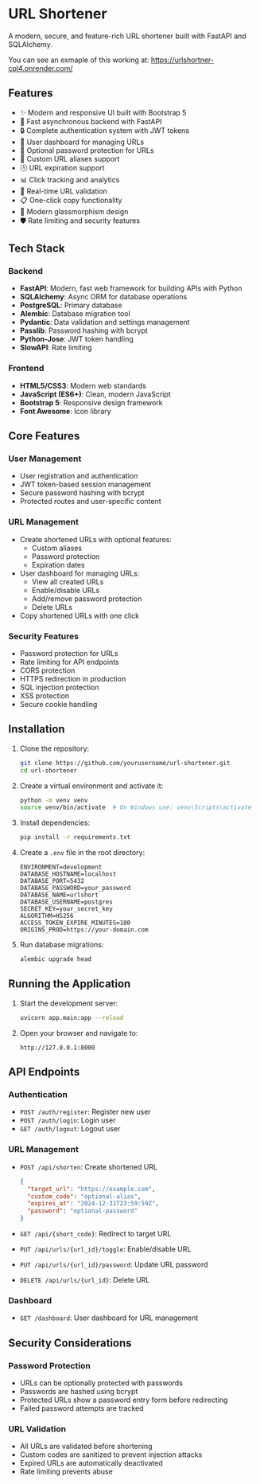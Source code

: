 # URL Shortener

A modern, secure, and feature-rich URL shortener built with FastAPI and SQLAlchemy.

You can see an exmaple of this working at: https://urlshortner-cpl4.onrender.com/

## Features

- ✨ Modern and responsive UI built with Bootstrap 5
- 🚀 Fast asynchronous backend with FastAPI
- 🔒 Complete authentication system with JWT tokens
- 👤 User dashboard for managing URLs
- 🔑 Optional password protection for URLs
- 📝 Custom URL aliases support
- 🕒 URL expiration support
- 📊 Click tracking and analytics
- 🔄 Real-time URL validation
- 📋 One-click copy functionality
- 🎨 Modern glassmorphism design
- 🛡️ Rate limiting and security features

## Tech Stack

### Backend
- **FastAPI**: Modern, fast web framework for building APIs with Python
- **SQLAlchemy**: Async ORM for database operations
- **PostgreSQL**: Primary database
- **Alembic**: Database migration tool
- **Pydantic**: Data validation and settings management
- **Passlib**: Password hashing with bcrypt
- **Python-Jose**: JWT token handling
- **SlowAPI**: Rate limiting

### Frontend
- **HTML5/CSS3**: Modern web standards
- **JavaScript (ES6+)**: Clean, modern JavaScript
- **Bootstrap 5**: Responsive design framework
- **Font Awesome**: Icon library

## Core Features

### User Management
- User registration and authentication
- JWT token-based session management
- Secure password hashing with bcrypt
- Protected routes and user-specific content

### URL Management
- Create shortened URLs with optional features:
  - Custom aliases
  - Password protection
  - Expiration dates
- User dashboard for managing URLs:
  - View all created URLs
  - Enable/disable URLs
  - Add/remove password protection
  - Delete URLs
- Copy shortened URLs with one click

### Security Features
- Password protection for URLs
- Rate limiting for API endpoints
- CORS protection
- HTTPS redirection in production
- SQL injection protection
- XSS protection
- Secure cookie handling

## Installation

1. Clone the repository:
   ```bash
   git clone https://github.com/yourusername/url-shortener.git
   cd url-shortener
   ```

2. Create a virtual environment and activate it:
   ```bash
   python -m venv venv
   source venv/bin/activate  # On Windows use: venv\Scripts\activate
   ```

3. Install dependencies:
   ```bash
   pip install -r requirements.txt
   ```

4. Create a `.env` file in the root directory:
   ```env
   ENVIRONMENT=development
   DATABASE_HOSTNAME=localhost
   DATABASE_PORT=5432
   DATABASE_PASSWORD=your_password
   DATABASE_NAME=urlshort
   DATABASE_USERNAME=postgres
   SECRET_KEY=your_secret_key
   ALGORITHM=HS256
   ACCESS_TOKEN_EXPIRE_MINUTES=180
   ORIGINS_PROD=https://your-domain.com
   ```

5. Run database migrations:
   ```bash
   alembic upgrade head
   ```

## Running the Application

1. Start the development server:
   ```bash
   uvicorn app.main:app --reload
   ```

2. Open your browser and navigate to:
   ```
   http://127.0.0.1:8000
   ```

## API Endpoints

### Authentication
- `POST /auth/register`: Register new user
- `POST /auth/login`: Login user
- `GET /auth/logout`: Logout user

### URL Management
- `POST /api/shorten`: Create shortened URL
  ```json
  {
    "target_url": "https://example.com",
    "custom_code": "optional-alias",
    "expires_at": "2024-12-31T23:59:59Z",
    "password": "optional-password"
  }
  ```

- `GET /api/{short_code}`: Redirect to target URL
- `PUT /api/urls/{url_id}/toggle`: Enable/disable URL
- `PUT /api/urls/{url_id}/password`: Update URL password
- `DELETE /api/urls/{url_id}`: Delete URL

### Dashboard
- `GET /dashboard`: User dashboard for URL management

## Security Considerations

### Password Protection
- URLs can be optionally protected with passwords
- Passwords are hashed using bcrypt
- Protected URLs show a password entry form before redirecting
- Failed password attempts are tracked

### URL Validation
- All URLs are validated before shortening
- Custom codes are sanitized to prevent injection attacks
- Expired URLs are automatically deactivated
- Rate limiting prevents abuse


